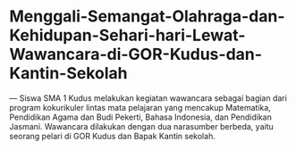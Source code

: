 # Menggali-Semangat-Olahraga-dan-Kehidupan-Sehari-hari-Lewat-Wawancara-di-GOR-Kudus-dan-Kantin-Sekolah
— Siswa SMA 1 Kudus melakukan kegiatan wawancara sebagai bagian dari program kokurikuler lintas mata pelajaran yang mencakup Matematika, Pendidikan Agama dan Budi Pekerti, Bahasa Indonesia, dan Pendidikan Jasmani. Wawancara dilakukan dengan dua narasumber berbeda, yaitu seorang pelari di GOR Kudus dan Bapak Kantin sekolah. 
